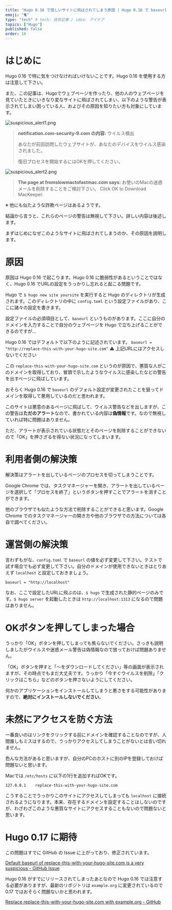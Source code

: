 ```yaml
---
title: "Hugo 0.16 で怪しいサイトに飛ばされてしまう原因 | Hugo 0.16 で baseurl を指定しないのは危険！"
emoji: "🐈"
type: "tech" # tech: 技術記事 / idea: アイデア
topics: ["Hugo"]
published: false
order: 18
---
```


# はじめに
Hugo 0.16 で特に気をつけなければいけないことです。Hugo 0.16 を使用する方は注意して下さい。

また、この記事は、Hugoでウェブページを作ったり、他の人のウェブページを見ていたときにいきなり変なサイトに飛ばされてしまい、以下のような警告が表示されてしまい困っている人、およびその原因を知りたい方も対象にしています。

![suspicious_alert1.png](https://qiita-image-store.s3.amazonaws.com/0/113895/7f948669-bc0f-d968-27d6-463899f6568c.png)

> **notification.com-security-9.com の内容:**
> ウイルス検出
>
> あなたが前回訪問したウェブサイトが、あなたのデバイスをウイルス感染されました。
>
> 復旧プロセスを開始するにはOKを押してください。

![suspicious_alert2.png](https://qiita-image-store.s3.amazonaws.com/0/113895/16ebecb6-dd1c-46a4-91a7-8cde7b2acc01.png)

> **The page at fromslowmactofastmac.com says:**
> お使いのMacの迷惑メールを削除することをご検討下さい。
> Click OK to Download MacKeeper.

※ 他にも似たような詐欺ページはあるようです。

結論から言うと、これらのページの警告は無視して下さい。詳しい内容は後述します。

まずはじめになぜこのようなサイトに飛ばされてしまうのか、その原因を説明します。

# 原因
原因は Hugo 0.16 で起こります。Hugo 0.16 に脆弱性があるということではなく、Hugo 0.16 でURLの設定をうっかりし忘れると起こる問題です。

Hugo で `$ hugo new site yoursite` を実行すると Hugo のディレクトリが生成されます。このディレクトリの中に `config.toml` という設定ファイルがあり、ここに諸々の設定を書きます。

設定ファイルの必須項目として、`baseurl` というものがあります。ここに自分のドメインを入力することで自分のウェブページを Hugo で立ち上げることができるのですが…

Hugo 0.16 ではデフォルトで以下のように記述されています。
`baseurl = "http://replace-this-with-your-hugo-site.com"`
:warning: 上記URLにはアクセスしないでください

この `replace-this-with-your-hugo-site.com` というのが原因で、悪質な人がこのドメインを取得しており、冒頭で示したようなウイルスに感染したなどの警告を出すページに飛ばしています。

おそらく Hugo 0.16 で `baseurl` のデフォルト設定が変更されたことを狙ってドメインを取得して悪用しているのだと思われます。

このサイトは悪意のあるページに飛ばして、ウイルス警告などを出しますが、この警告は**ただのアラート**なので、書かれている内容は**偽情報**です。なので無視していれば特に問題はありません。

ただ、アラートが表示されている状態だとそのページを削除することができないので「OK」を押さざるを得ない状況になってしまいます。

# 利用者側の解決策
解決策はアラートを出しているページのプロセスを切ってしまうことです。

Google Chrome では、タスクマネージャーを開き、アラートを出しているページを選択して「プロセスを終了」というボタンを押すことでアラートを消すことができます。

他のブラウザでも似たような方法で削除することができると思います。Google Chrome でのタスクマネージャーの開き方や他のブラウザでの方法については各自で調べてください。

# 運営側の解決策
言わずもがな、`config.toml` で `baseurl` の値を必ず変更して下さい。テストで試す場合でも必ず変更して下さい。自分のドメインが使用できないときはとりあえず `localhost` と設定しておきましょう。

`baseurl = "http://localhost"`

なお、ここで設定したURLに飛ぶのは、`$ hugo` で生成された静的ページのみです。`$ hugo server` を起動したときは `http://localhost:1313` になるので問題はありません。

# OKボタンを押してしまった場合
うっかり「OK」ボタンを押してしまっても焦らないでください。さっきも説明しましたがウイルスや迷惑メール警告は偽情報なので放っておけば問題ありません。

「OK」ボタンを押すと「〜をダウンロードしてください」等の画面が表示されますが、その時点でもまだ大丈夫です。うっかり「今すぐウイルスを削除」「クリックはこちら」などのボタンを押さないようにしてください。

何かのアプリケーションをインストールしてしまうと悪さをする可能性がありますので、**絶対にインストールしないでください**。

# 未然にアクセスを防ぐ方法
一番良いのはリンクをクリックする前にドメインを確認することなのですが、人間誰しもミスはするので、うっかりアクセスしてしまうことがないとは言い切れません。

色んな方法があると思いますが、自分のPCのホストに別のIPを登録しておけば問題ないと思います。

Macでは `/etc/hosts` に以下の1行を追加すればOKです。

```lang:/etc/hosts
127.0.0.1    replace-this-with-your-hugo-site.com
```

こうすることでうっかりこのサイトにアクセスしてしまっても `localhost` に接続されるようになります。本来、存在するドメインを設定することはしないのですが、わざわざこのような悪質なサイトにアクセスすることもないので問題ないと思います。

# Hugo 0.17 に期待
この問題はすでに GitHub の Issue に上がっており、修正されています。

[Default baseurl of replace-this-with-your-hugo-site.com is a very suspicious - GitHub Issue](https://github.com/spf13/hugo/issues/2264)

Hugo 0.16 がすでにリリースされてしまったあとなので Hugo 0.16 では注意する必要がありますが、最新のリポジトリは `example.org` に変更されているので 0.17 ではおそらく問題ないかと思われます。

[Replace replace-this-with-your-hugo-site.com with example.org - GitHub](https://github.com/spf13/hugo/commit/b8f9c7ee3c86faf248ea115947e12b0a00bfb5f7)
